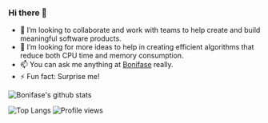 ### Hi there 👋
- 👯 I’m looking to collaborate and work with teams to help create and build meaningful software products.
- 🤔 I’m looking for more ideas to help in creating efficient algorithms that reduce both CPU time and memory consumption.
- 📫 You can ask me anything at [Bonifase](https://curiouscat.qa/boni_orwa/) really.
- ⚡ Fun fact: Surprise me!

![Bonifase's github stats](https://github-readme-stats.vercel.app/api?username=bonifase&count_private=true&theme=vue-dark&hide_title=true&hide_border=true&line_height=20&text_color=fff&icon_color=fff&bg_color=1,000,000,222,999)

![Top Langs](https://github-readme-stats.vercel.app/api/top-langs/?username=bonifase&langs_count=10&layout=compact&theme=vue-dark&hide_title=true&hide_border=true&line_height=18&text_color=fff&icon_color=fff&bg_color=1,000,000,222,999)
![Profile views](https://gpvc.arturio.dev/bonifase)
